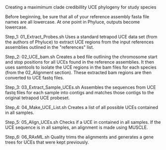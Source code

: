 Creating a maximimum clade credibillity UCE phylogeny for study species 

Before beginning, be sure that all of your reference assembly fasta file names are all lowercase. 
At one point in Phyluce, outputs become lowercase. 

Step_1: 01_Extract_Probes.sh 
Uses a standard tetrapod UCE data set (from the authors of Phyluce) to extract UCE regions 
from the input references assemblies outlined in the "references" list. 

Step_2: 02_UCE_bam.sh
Creates a bed file outlining the chromosome start and stop positions for all UCEs found in 
the reference assemblies. It then uses samtools to isolate the UCE regions in the bam files for 
each species (from the 02_Alignment section). These extracted bam regions are then converted to 
UCE fastq files. 

Step_3: 03_Extract_Sample_UCEs.sh
Assembles the sequences from UCE fastq files for each sample into contigs and matches those 
contigs to the original tetrapod UCE probeset. 

Step_4: 04_Make_UCE_List.sh
Creates a list of all possible UCEs contained in all samples. 

Step_5: 05_Align_UCEs.sh
Checks if a UCE in contained in all samples. If the UCE sequence is in all samples, an alignment 
is made using MUSCLE. 

Step_6: 06_RAxML.sh
Quality trims the alignments and generates a gene trees for UCEs that were kept previously.   
